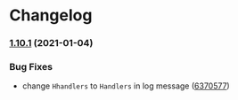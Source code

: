 # Changelog

### [1.10.1](https://www.github.com/netlify/netlify-plugin-edge-handlers/compare/v1.10.0...v1.10.1) (2021-01-04)


### Bug Fixes

* change `Hhandlers` to `Handlers` in log message ([6370577](https://www.github.com/netlify/netlify-plugin-edge-handlers/commit/6370577af5c2b44f363677464792f0cabe95f1df))
